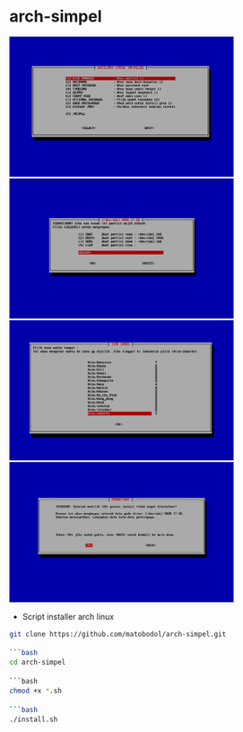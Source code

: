 # arch-simpel

<img src="imgmain.png" alt="main" width="400"/> <img src="imgdm.png" alt="diskmanager" width="400"/>
<img src="imgtz.png" alt="timezone" width="400"/> <img src="imgcon.png" alt="confirm" width="400"/>

* Script installer arch linux

```bash
git clone https://github.com/matobodol/arch-simpel.git

```bash
cd arch-simpel

```bash
chmod +x *.sh

```bash
./install.sh
